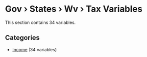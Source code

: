 # Gov › States › Wv › Tax Variables

This section contains 34 variables.

## Categories

- [Income](income/index.md) (34 variables)
